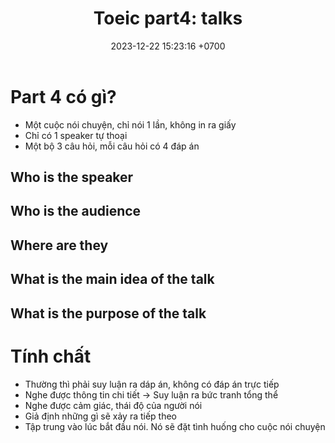 ﻿---
layout: post
title:  "Toeic part4: talks"
date:   2023-12-22 15:23:16 +0700
categories: toeic part4
---

# Part 4 có gì?
- Một cuộc nói chuyện, chỉ nói 1 lần, không in ra giấy
- Chỉ có 1 speaker tự thoại
- Một bộ 3 câu hỏi, mỗi câu hỏi có 4 đáp án

## Who is the speaker
## Who is the audience
## Where are they
## What is the main idea of the talk
## What is the purpose of the talk

# Tính chất
- Thường thì phải suy luận ra dáp án, không có đáp án trực tiếp
- Nghe được thông tin chi tiết -> Suy luận ra bức tranh tổng thể
- Nghe được cảm giác, thái độ của người nói
- Giả định những gì sẽ xảy ra tiếp theo
- Tập trung vào lúc bắt đầu nói. Nó sẽ đặt tình huống cho cuộc nói chuyện
